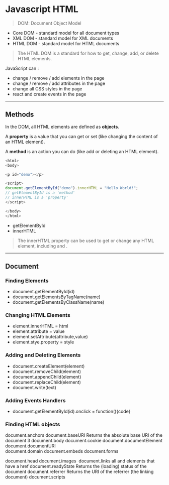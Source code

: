 # Javascript HTML

> DOM: Document Object Model

* Core DOM - standard model for all document types
* XML DOM - standard model for XML documents
* HTML DOM - standard model for HTML documents

> The HTML DOM is a standard for how to get, change, add, or delete HTML elements.

JavaScript can :

* change / remove / add elements in the page
* change / remove / add attributes in the page
* change all CSS styles in the page
* react and create events in the page

---

## Methods

In the DOM, all HTML elements are defined as **objects**.

A **property** is a value that you can get or set (like changing the content of an HTML element).

A **method** is an action you can do (like add or deleting an HTML element).

```javascript
<html>
<body>

<p id="demo"></p>

<script>
document.getElementById("demo").innerHTML = "Hello World!";
// getElementById is a 'method'
// innerHTML is a 'property'
</script>

</body>
</html>
```

* getElementById
* innerHTML

> The innerHTML property can be used to get or change any HTML element, including <html> and <body>.

---

## Document

### Finding Elements

* document.getElementById(id)
* document.getElementsByTagName(name)
* document.getElementsByClassName(name)

### Changing HTML Elements

* element.innerHTML = html
* element.attribute = value
* element.setAttribute(attribute,value)
* element.stye.property = style

### Adding and Deleting Elements

* document.createElement(element)	
* document.removeChild(element)	
* document.appendChild(element)	
* document.replaceChild(element)	
* document.write(text)	

### Adding Events Handlers

* document.getElementById(id).onclick = function(){code}

### Finding HTML objects

document.anchors	<a>
document.baseURI	Returns the absolute base URI of the document	3
document.body	<body>
document.cookie	
document.documentElement	<html>
document.documentURI	
document.domain	
document.embeds	<embed>
document.forms	<form>
document.head	<head>
document.images	<img>
document.links	all <area> and <a> elements that have a href
document.readyState	Returns the (loading) status of the document
document.referrer	Returns the URI of the referrer (the linking document)
document.scripts	<script>
document.title	<title>
document.URL

---

## Elements

```javascript
var myElement = document.getElementById("intro");

var allP = document.getElementsByTagName("p");

var allIntroClasses = document.getElementsByClassName("intro");
```

This example finds the element with id="main", and then finds all <p> elements inside "main":

```javascript
var x = document.getElementById("main");
var y = x.getElementsByTagName("p");
```

### By Query Selector

```javascript
// also querySelector
var x = document.querySelectorAll("p.intro");
```

---

## HTML

---

## CSS

---

## Animations

---

## Events

---

## EventListener

---

## Navigation

---

## Nodes

---

## Nodelist

---